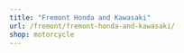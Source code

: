 ```yaml
---
title: "Fremont Honda and Kawasaki"
url: /fremont/fremont-honda-and-kawasaki/
shop: motorcycle
---
```

